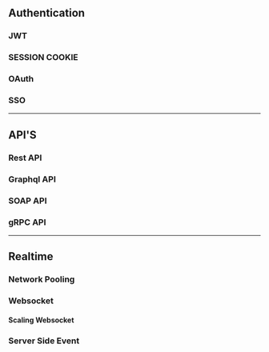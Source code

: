 


## Authentication 
### JWT
### SESSION COOKIE
### OAuth
### SSO
---
## API'S
### Rest API
### Graphql API
### SOAP API
### gRPC API

---
## Realtime
### Network Pooling
### Websocket
#### Scaling Websocket
### Server Side Event